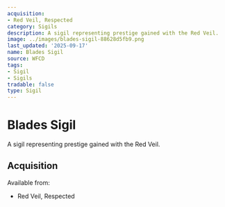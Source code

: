 ```yaml
---
acquisition:
- Red Veil, Respected
category: Sigils
description: A sigil representing prestige gained with the Red Veil.
image: ../images/blades-sigil-88628d5fb9.png
last_updated: '2025-09-17'
name: Blades Sigil
source: WFCD
tags:
- Sigil
- Sigils
tradable: false
type: Sigil
---
```


# Blades Sigil

A sigil representing prestige gained with the Red Veil.

## Acquisition

Available from:
- Red Veil, Respected

